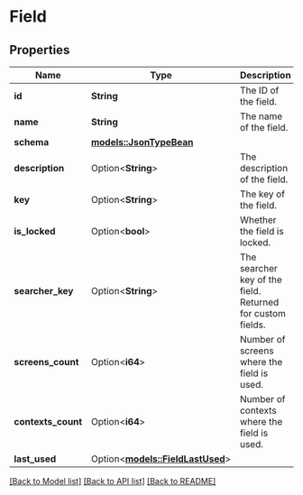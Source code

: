 # Field

## Properties

Name | Type | Description | Notes
------------ | ------------- | ------------- | -------------
**id** | **String** | The ID of the field. | 
**name** | **String** | The name of the field. | 
**schema** | [**models::JsonTypeBean**](JsonTypeBean.md) |  | 
**description** | Option<**String**> | The description of the field. | [optional]
**key** | Option<**String**> | The key of the field. | [optional]
**is_locked** | Option<**bool**> | Whether the field is locked. | [optional]
**searcher_key** | Option<**String**> | The searcher key of the field. Returned for custom fields. | [optional]
**screens_count** | Option<**i64**> | Number of screens where the field is used. | [optional]
**contexts_count** | Option<**i64**> | Number of contexts where the field is used. | [optional]
**last_used** | Option<[**models::FieldLastUsed**](FieldLastUsed.md)> |  | [optional]

[[Back to Model list]](../README.md#documentation-for-models) [[Back to API list]](../README.md#documentation-for-api-endpoints) [[Back to README]](../README.md)


